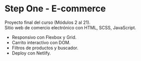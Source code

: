 # Step One - E-commerce
Proyecto final del curso (Módulos 2 al 21).  
Sitio web de comercio electrónico con HTML, SCSS, JavaScript.  
- Responsivo con Flexbox y Grid.  
- Carrito interactivo con DOM.  
- Filtros de productos y buscador.  
- Deploy con Netlify.
